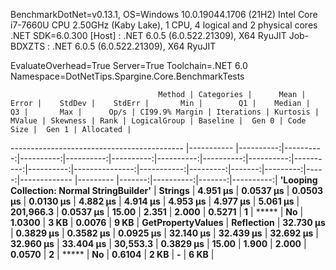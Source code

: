 
BenchmarkDotNet=v0.13.1, OS=Windows 10.0.19044.1706 (21H2)
Intel Core i7-7660U CPU 2.50GHz (Kaby Lake), 1 CPU, 4 logical and 2 physical cores
.NET SDK=6.0.300
  [Host]     : .NET 6.0.5 (6.0.522.21309), X64 RyuJIT
  Job-BDXZTS : .NET 6.0.5 (6.0.522.21309), X64 RyuJIT

EvaluateOverhead=True  Server=True  Toolchain=.NET 6.0  
Namespace=DotNetTips.Spargine.Core.BenchmarkTests  

                                     Method | Categories |      Mean |     Error |    StdDev |    StdErr |       Min |        Q1 |    Median |        Q3 |       Max |      Op/s | CI99.9% Margin | Iterations | Kurtosis | MValue | Skewness | Rank | LogicalGroup | Baseline |  Gen 0 | Code Size |  Gen 1 | Allocated |
------------------------------------------- |----------- |----------:|----------:|----------:|----------:|----------:|----------:|----------:|----------:|----------:|----------:|---------------:|-----------:|---------:|-------:|---------:|-----:|------------- |--------- |-------:|----------:|-------:|----------:|
 **'Looping Collection: Normal StringBuilder'** |    **Strings** |  **4.951 μs** | **0.0537 μs** | **0.0503 μs** | **0.0130 μs** |  **4.882 μs** |  **4.914 μs** |  **4.953 μs** |  **4.977 μs** |  **5.061 μs** | **201,966.3** |      **0.0537 μs** |      **15.00** |    **2.351** |  **2.000** |   **0.5271** |    **1** |            ***** |       **No** | **1.0300** |      **3 KB** | **0.0076** |      **9 KB** |
                          **GetPropertyValues** | **Reflection** | **32.730 μs** | **0.3829 μs** | **0.3582 μs** | **0.0925 μs** | **32.140 μs** | **32.439 μs** | **32.692 μs** | **32.960 μs** | **33.404 μs** |  **30,553.3** |      **0.3829 μs** |      **15.00** |    **1.900** |  **2.000** |   **0.0570** |    **2** |            ***** |       **No** | **0.6104** |      **2 KB** |      **-** |      **6 KB** |

